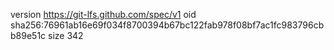 version https://git-lfs.github.com/spec/v1
oid sha256:76961ab16e69f034f8700394b67bc122fab978f08bf7ac1fc983796cbb89e51c
size 342
